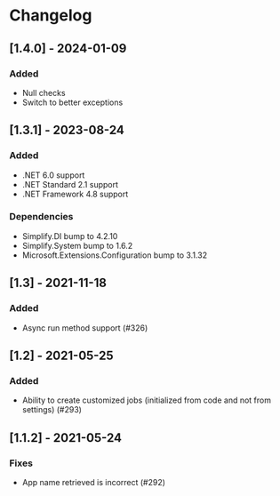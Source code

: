 # Changelog

## [1.4.0] - 2024-01-09

### Added

- Null checks
- Switch to better exceptions

## [1.3.1] - 2023-08-24

### Added

- .NET 6.0 support
- .NET Standard 2.1 support
- .NET Framework 4.8 support

### Dependencies

- Simplify.DI bump to 4.2.10
- Simplify.System bump to 1.6.2
- Microsoft.Extensions.Configuration bump to 3.1.32

## [1.3] - 2021-11-18

### Added

- Async run method support (#326)

## [1.2] - 2021-05-25

### Added

- Ability to create customized jobs (initialized from code and not from settings) (#293)

## [1.1.2] - 2021-05-24

### Fixes

- App name retrieved is incorrect (#292)
